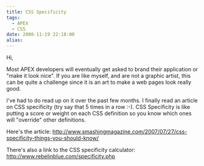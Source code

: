 ```yaml
---
title: CSS Specificity
tags:
  - APEX
  - CSS
date: 2008-11-19 22:18:00
alias:
---
```


Hi,

Most APEX developers will eventually get asked to brand their application or "make it look nice". If you are like myself, and are not a graphic artist, this can be quite a challenge since it is an art to make a web pages look really good.

I've had to do read up on it over the past few months. I finally read an article on CSS specificity (try say that 5 times in a row :-). CSS Specificity is like putting a score or weight on each CSS definition so you know which ones will "override" other definitions.

Here's the article: http://www.smashingmagazine.com/2007/07/27/css-specificity-things-you-should-know/

There's also a link to the CSS specificity calculator: http://www.rebelinblue.com/specificity.php